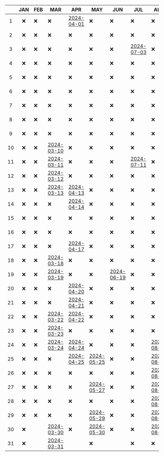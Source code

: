 
|     | JAN | FEB | MAR                         | APR                         | MAY                         | JUN                         | JUL                         | AUG                         | SEP                         | OCT                         | NOV                         | DEC                         |
| :-: | :-: | --- | --------------------------- | --------------------------- | --------------------------- | --------------------------- | --------------------------- | --------------------------- | --------------------------- | --------------------------- | --------------------------- | --------------------------- |
|  1  |  ❌  | ❌   | ❌                           | [2024-04-01](2024-04-01.md) | ❌                           | ❌                           | ❌                           | ❌                           | ❌                           | [2024-10-01](2024-10-01.md) | [2024-11-01](2024-11-01.md) | [2024-12-01](2024-12-01.md) |
|  2  |  ❌  | ❌   | ❌                           | ❌                           | ❌                           | ❌                           | ❌                           | ❌                           | [2024-09-02](2024-09-02.md) | [2024-10-02](2024-10-02.md) | [2024-11-02](2024-11-02.md) | [2024-12-02](2024-12-02.md) |
|  3  |  ❌  | ❌   | ❌                           | ❌                           | ❌                           | ❌                           | [2024-07-03](2024-07-03.md) | ❌                           | ❌                           | [2024-10-03](2024-10-03.md) | [2024-11-03](2024-11-03.md) | [2024-12-03](2024-12-03.md) |
|  4  |  ❌  | ❌   | ❌                           | ❌                           | ❌                           | ❌                           | ❌                           | ❌                           | ❌                           | [2024-10-04](2024-10-04.md) | [2024-11-04](2024-11-04.md) | [2024-12-04](2024-12-04.md) |
|  5  |  ❌  | ❌   | ❌                           | ❌                           | ❌                           | ❌                           | ❌                           | ❌                           | ❌                           | [2024-10-05](2024-10-05.md) | [2024-11-05](2024-11-05.md) | [2024-12-05](2024-12-05.md) |
|  6  |  ❌  | ❌   | ❌                           | ❌                           | ❌                           | ❌                           | ❌                           | ❌                           | ❌                           | [2024-10-06](2024-10-06.md) | [2024-11-06](2024-11-06.md) | [2024-12-06](2024-12-06.md) |
|  7  |  ❌  | ❌   | ❌                           | ❌                           | ❌                           | ❌                           | ❌                           | ❌                           | [2024-09-07](2024-09-07.md) | [2024-10-07](2024-10-07.md) | [2024-11-07](2024-11-07.md) | [2024-12-07](2024-12-07.md) |
|  8  |  ❌  | ❌   | ❌                           | ❌                           | ❌                           | ❌                           | ❌                           | ❌                           | [2024-09-08](2024-09-08.md) | [2024-10-08](2024-10-08.md) | [2024-11-08](2024-11-08.md) | [2024-12-08](2024-12-08.md) |
|  9  |  ❌  | ❌   | ❌                           | ❌                           | ❌                           | ❌                           | ❌                           | ❌                           | [2024-09-09](2024-09-09.md) | [2024-10-09](2024-10-09.md) | [2024-11-09](2024-11-09.md) | [2024-12-09](2024-12-09.md) |
| 10  |  ❌  | ❌   | [2024-03-10](2024-03-10.md) | ❌                           | ❌                           | ❌                           | ❌                           | ❌                           | [2024-09-10](2024-09-10.md) | [2024-10-10](2024-10-10.md) | [2024-11-10](2024-11-10.md) | [2024-12-10](2024-12-10.md) |
| 11  |  ❌  | ❌   | [2024-03-11](2024-03-11.md) | ❌                           | ❌                           | ❌                           | [2024-07-11](2024-07-11.md) | ❌                           | [2024-09-11](2024-09-11.md) | [2024-10-11](2024-10-11.md) | [2024-11-11](2024-11-11.md) | [2024-12-11](2024-12-11.md) |
| 12  |  ❌  | ❌   | [2024-03-12](2024-03-12.md) | ❌                           | ❌                           | ❌                           | ❌                           | ❌                           | [2024-09-12](2024-09-12.md) | [2024-10-12](2024-10-12.md) | [2024-11-12](2024-11-12.md) | [2024-12-12](2024-12-12.md) |
| 13  |  ❌  | ❌   | [2024-03-13](2024-03-13.md) | [2024-04-13](2024-04-13.md) | ❌                           | ❌                           | ❌                           | ❌                           | [2024-09-13](2024-09-13.md) | [2024-10-13](2024-10-13.md) | [2024-11-13](2024-11-13.md) | [2024-12-13](2024-12-13.md) |
| 14  |  ❌  | ❌   | ❌                           | [2024-04-14](2024-04-14.md) | ❌                           | ❌                           | ❌                           | ❌                           | [2024-09-14](2024-09-14.md) | [2024-10-14](2024-10-14.md) | [2024-11-14](2024-11-14.md) | [2024-12-14](2024-12-14.md) |
| 15  |  ❌  | ❌   | ❌                           | ❌                           | ❌                           | ❌                           | ❌                           | ❌                           | [2024-09-15](2024-09-15.md) | [2024-10-15](2024-10-15.md) | [2024-11-15](2024-11-15.md) | [2024-12-15](2024-12-15.md) |
| 16  |  ❌  | ❌   | ❌                           | ❌                           | ❌                           | ❌                           | ❌                           | ❌                           | [2024-09-16](2024-09-16.md) | [2024-10-16](2024-10-16.md) | [2024-11-16](2024-11-16.md) | [2024-12-16](2024-12-16.md) |
| 17  |  ❌  | ❌   | ❌                           | [2024-04-17](2024-04-17.md) | ❌                           | ❌                           | ❌                           | ❌                           | [2024-09-17](2024-09-17.md) | [2024-10-17](2024-10-17.md) | [2024-11-17](2024-11-17.md) | [2024-12-17](2024-12-17.md) |
| 18  |  ❌  | ❌   | [2024-03-18](2024-03-18.md) | ❌                           | ❌                           | ❌                           | ❌                           | ❌                           | [2024-09-18](2024-09-18.md) | [2024-10-18](2024-10-18.md) | [2024-11-18](2024-11-18.md) | [2024-12-18](2024-12-18.md) |
| 19  |  ❌  | ❌   | [2024-03-19](2024-03-19.md) | ❌                           | ❌                           | [2024-06-19](2024-06-19.md) | ❌                           | ❌                           | [2024-09-19](2024-09-19.md) | [2024-10-19](2024-10-19.md) | [2024-11-19](2024-11-19.md) | [2024-12-19](2024-12-19.md) |
| 20  |  ❌  | ❌   | ❌                           | [2024-04-20](2024-04-20.md) | ❌                           | ❌                           | ❌                           | ❌                           | [2024-09-20](2024-09-20.md) | [2024-10-20](2024-10-20.md) | [2024-11-20](2024-11-20.md) | [2024-12-20](2024-12-20.md) |
| 21  |  ❌  | ❌   | ❌                           | [2024-04-21](2024-04-21.md) | ❌                           | ❌                           | ❌                           | ❌                           | [2024-09-21](2024-09-21.md) | [2024-10-21](2024-10-21.md) | [2024-11-21](2024-11-21.md) | [2024-12-21](2024-12-21.md) |
| 22  |  ❌  | ❌   | [2024-03-22](2024-03-22.md) | [2024-04-22](2024-04-22.md) | ❌                           | ❌                           | ❌                           | ❌                           | [2024-09-22](2024-09-22.md) | [2024-10-22](2024-10-22.md) | [2024-11-22](2024-11-22.md) | [2024-12-22](2024-12-22.md) |
| 23  |  ❌  | ❌   | [2024-03-23](2024-03-23.md) | ❌                           | ❌                           | ❌                           | ❌                           | ❌                           | [2024-09-23](2024-09-23.md) | [2024-10-23](2024-10-23.md) | [2024-11-23](2024-11-23.md) | [2024-12-23](2024-12-23.md) |
| 24  |  ❌  | ❌   | [2024-03-24](2024-03-24.md) | [2024-04-24](2024-04-24.md) | ❌                           | ❌                           | ❌                           | [2024-08-24](2024-08-24.md) | [2024-09-24](2024-09-24.md) | [2024-10-24](2024-10-24.md) | [2024-11-24](2024-11-24.md) | [2024-12-24](2024-12-24.md) |
| 25  |  ❌  | ❌   | ❌                           | [2024-04-25](2024-04-25.md) | [2024-05-25](2024-05-25.md) | ❌                           | ❌                           | [2024-08-25](2024-08-25.md) | [2024-09-25](2024-09-25.md) | [2024-10-25](2024-10-25.md) | [2024-11-25](2024-11-25.md) | [2024-12-25](2024-12-25.md) |
| 26  |  ❌  | ❌   | ❌                           | ❌                           | ❌                           | ❌                           | ❌                           | [2024-08-26](2024-08-26.md) | [2024-09-26](2024-09-26.md) | [2024-10-26](2024-10-26.md) | [2024-11-26](2024-11-26.md) | [2024-12-26](2024-12-26.md) |
| 27  |  ❌  | ❌   | ❌                           | ❌                           | [2024-05-27](2024-05-27.md) | ❌                           | ❌                           | [2024-08-27](2024-08-27.md) | [2024-09-27](2024-09-27.md) | [2024-10-27](2024-10-27.md) | [2024-11-27](2024-11-27.md) | [2024-12-27](2024-12-27.md) |
| 28  |  ❌  | ❌   | ❌                           | ❌                           | ❌                           | ❌                           | ❌                           | [2024-08-28](2024-08-28.md) | [2024-09-28](2024-09-28.md) | [2024-10-28](2024-10-28.md) | [2024-11-28](2024-11-28.md) | [2024-12-28](2024-12-28.md) |
| 29  |  ❌  | ❌   | ❌                           | ❌                           | [2024-05-29](2024-05-29.md) | ❌                           | ❌                           | [2024-08-29](2024-08-29.md) | [2024-09-29](2024-09-29.md) | [2024-10-29](2024-10-29.md) | [2024-11-29](2024-11-29.md) | [2024-12-29](2024-12-29.md) |
| 30  |  ❌  |     | [2024-03-30](2024-03-30.md) | ❌                           | [2024-05-30](2024-05-30.md) | ❌                           | ❌                           | [2024-08-30](2024-08-30.md) | [2024-09-30](2024-09-30.md) | [2024-10-30](2024-10-30.md) | [2024-11-30](2024-11-30.md) | [2024-12-30](2024-12-30.md) |
| 31  |  ❌  |     | [2024-03-31](2024-03-31.md) |                             | ❌                           |                             | ❌                           | ❌                           |                             | [2024-10-31](2024-10-31.md) |                             | [2024-12-31](2024-12-31.md) |

